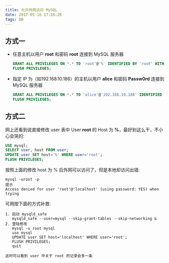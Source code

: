 ```yaml
---
title: 允许外网访问 MySQL
date: 2017-05-16 17:16:26
tags: DB
---
```

## 方式一

* 任意主机以用户 **root** 和密码 **root** 连接到 MySQL 服务器

  ```sql
  GRANT ALL PRIVILEGES ON *.* TO 'root'@'%' IDENTIFIED BY 'root' WITH GRANT OPTION;
  FLUSH PRIVILEGES;
  ```

* 指定 IP 为（如192.168.10.186）的主机以用户 **alice** 和密码 **Passw0rd** 连接到 MySQL 服务器

  ```sql
  GRANT ALL PRIVILEGES ON *.* TO 'alice'@'192.168.10.186' IDENTIFIED BY 'Passw0rd' WITH GRANT OPTION; 
  FLUSH PRIVILEGES;
  ```

## 方式二

网上还看到说直接修改 user 表中 User **root** 的 Host 为 **%**，最好别这么干，不小心会哭的:

```sql
USE mysql;
SELECT user, host FROM user;
UPDATE user SET host='%' WHERE user='root';
FLUSH PRIVILEGES;
```
按照上面的修改 host 为 % 后外网可以访问了，但是本地却访问出错:

```
mysql -uroot -p 
提示
Access denied for user 'root'@'localhost' (using password: YES) when trying
```

可用按下面的方式补救:

```
1. 启动 mysqld_safe
   mysqld_safe --user=mysql --skip-grant-tables --skip-networking &
2. 登陆修改
   mysql -u root mysql
   use mysql
   UPDATE user SET host='localhost' WHERE user='root';
   FLUSH PRIVILEGES;
   quit

这时可以看到 user 中关于 root 的记录会多一条
```



